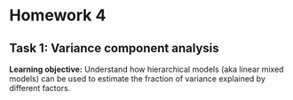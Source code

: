 # Homework 4

## Task 1: Variance component analysis
**Learning objective:** Understand how hierarchical models (aka linear mixed models) can be used to estimate the fraction of variance explained by different factors. 


<!--stackedit_data:
eyJoaXN0b3J5IjpbLTI4MDY3OTU4OV19
-->